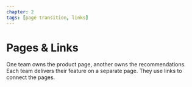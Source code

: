 ```yaml
---
chapter: 2
tags: [page transition, links]
---
```


# Pages & Links

One team owns the product page, another owns the recommendations.
Each team delivers their feature on a separate page.
They use links to connect the pages.
